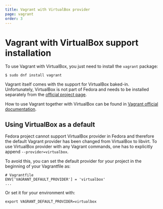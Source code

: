 ```yaml
---
title: Vagrant with VirtualBox provider
page: vagrant
order: 3
---
```


# Vagrant with VirtualBox support installation

To use Vagrant with VirtualBox, you just need to install the `vagrant` package:

```
$ sudo dnf install vagrant
```

Vagrant itself comes with the support for VirtualBox baked-in. Unfortunately, VirtualBox is
not part of Fedora and needs to be installed separately from the [official project page](https://www.virtualbox.org/).

How to use Vagrant together with VirtualBox can be found in [Vagrant official documentation](https://docs.vagrantup.com/v2/).

## Using VirtualBox as a default

Fedora project cannot support VirtualBox provider in Fedora and therefore the default Vagrant
provider has been changed from VirtualBox to libvirt. To use VirtualBox provider with any Vagrant
commands, one has to explicitly append `--provider=virtualbox`.

To avoid this, you can set the default provider for your project in the beginning of your
Vagrantfile as:

```
# Vagrantfile
ENV['VAGRANT_DEFAULT_PROVIDER'] = 'virtualbox'
...
```

Or set it for your environment with:

```
export VAGRANT_DEFAULT_PROVIDER=virtualbox
```
